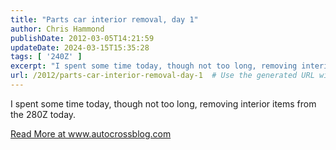 ```yaml
---
title: "Parts car interior removal, day 1"
author: Chris Hammond
publishDate: 2012-03-05T14:21:59
updateDate: 2024-03-15T15:35:28
tags: [ '240Z' ]
excerpt: "I spent some time today, though not too long, removing interior items from the 280Z today. "
url: /2012/parts-car-interior-removal-day-1  # Use the generated URL with year
---
```

<p>I spent some time today, though not too long, removing interior items from the 280Z today.</p>  <a href="https://www.autocrossblog.com/parts-car-interior-removal-day-1">Read More at www.autocrossblog.com</a>
